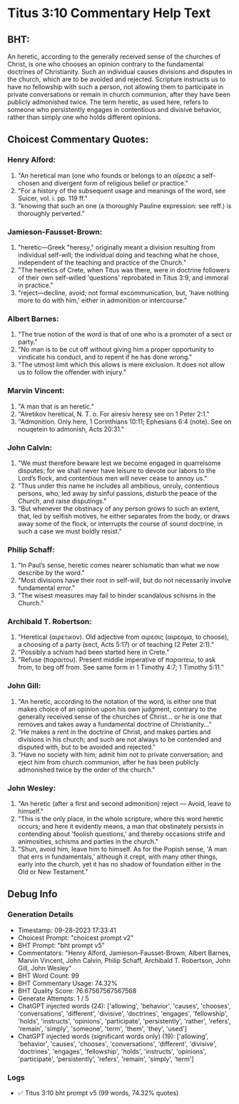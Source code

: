# Titus 3:10 Commentary Help Text

## BHT:
An heretic, according to the generally received sense of the churches of Christ, is one who chooses an opinion contrary to the fundamental doctrines of Christianity. Such an individual causes divisions and disputes in the church, which are to be avoided and rejected. Scripture instructs us to have no fellowship with such a person, not allowing them to participate in private conversations or remain in church communion, after they have been publicly admonished twice. The term heretic, as used here, refers to someone who persistently engages in contentious and divisive behavior, rather than simply one who holds different opinions.

## Choicest Commentary Quotes:
### Henry Alford:
1. "An heretical man (one who founds or belongs to an αἵρεσις a self-chosen and divergent form of religious belief or practice."
2. "For a history of the subsequent usage and meanings of the word, see Suicer, vol. i. pp. 119 ff."
3. "knowing that such an one (a thoroughly Pauline expression: see reff.) is thoroughly perverted."

### Jamieson-Fausset-Brown:
1. "heretic—Greek
	"heresy," originally meant a division resulting from
	individual self-will; the individual doing and teaching what he
	chose, independent of the teaching and practice of the Church."
2. "The heretics of Crete, when Titus was there, were in
	doctrine followers of their own self-willed 'questions'
	reprobated in Titus 3:9, and
	immoral in practice."
3. "reject—decline, avoid;
	not formal excommunication, but, 'have nothing more to do with
	him,' either in admonition or intercourse."

### Albert Barnes:
1. "The true notion of the word is that of one who is a promoter of a sect or party."
2. "No man is to be cut off without giving him a proper opportunity to vindicate his conduct, and to repent if he has done wrong."
3. "The utmost limit which this allows is mere exclusion. It does not allow us to follow the offender with injury."

### Marvin Vincent:
1. "A man that is an heretic."
2. "Airetikov heretical, N. T. o. For airesiv heresy see on 1 Peter 2:1."
3. "Admonition. Only here, 1 Corinthians 10:11; Ephesians 6:4 (note). See on nouqetein to admonish, Acts 20:31."

### John Calvin:
1. "We must therefore beware lest we become engaged in quarrelsome disputes; for we shall never have leisure to devote our labors to the Lord’s flock, and contentious men will never cease to annoy us."
2. "Thus under this name he includes all ambitious, unruly, contentious persons, who, led away by sinful passions, disturb the peace of the Church, and raise disputings."
3. "But whenever the obstinacy of any person grows to such an extent, that, led by selfish motives, he either separates from the body, or draws away some of the flock, or interrupts the course of sound doctrine, in such a case we must boldly resist."

### Philip Schaff:
1. "In Paul’s sense, heretic comes nearer schismatic than what we now describe by the word."
2. "Most divisions have their root in self-will, but do not necessarily involve fundamental error."
3. "The wisest measures may fail to hinder scandalous schisms in the Church."

### Archibald T. Robertson:
1. "Heretical (αιρετικον). Old adjective from αιρεσις (αιρεομα, to choose), a choosing of a party (sect, Acts 5:17) or of teaching (2 Peter 2:1)."
2. "Possibly a schism had been started here in Crete."
3. "Refuse (παραιτου). Present middle imperative of παραιτεω, to ask from, to beg off from. See same form in 1 Timothy 4:7; 1 Timothy 5:11."

### John Gill:
1. "An heretic, according to the notation of the word, is either one that makes choice of an opinion upon his own judgment, contrary to the generally received sense of the churches of Christ... or he is one that removes and takes away a fundamental doctrine of Christianity..."
2. "He makes a rent in the doctrine of Christ, and makes parties and divisions in his church; and such are not always to be contended and disputed with, but to be avoided and rejected."
3. "Have no society with him; admit him not to private conversation; and eject him from church communion, after he has been publicly admonished twice by the order of the church."

### John Wesley:
1. "An heretic (after a first and second admonition) reject — Avoid, leave to himself."
2. "This is the only place, in the whole scripture, where this word heretic occurs; and here it evidently means, a man that obstinately persists in contending about 'foolish questions,' and thereby occasions strife and animosities, schisms and parties in the church."
3. "Shun, avoid him, leave him to himself. As for the Popish sense, 'A man that errs in fundamentals,' although it crept, with many other things, early into the church, yet it has no shadow of foundation either in the Old or New Testament."


## Debug Info
### Generation Details
- Timestamp: 09-28-2023 17:33:41
- Choicest Prompt: "choicest prompt v2"
- BHT Prompt: "bht prompt v5"
- Commentators: "Henry Alford, Jamieson-Fausset-Brown, Albert Barnes, Marvin Vincent, John Calvin, Philip Schaff, Archibald T. Robertson, John Gill, John Wesley"
- BHT Word Count: 99
- BHT Commentary Usage: 74.32%
- BHT Quality Score: 76.67567567567568
- Generate Attempts: 1 / 5
- ChatGPT injected words (24):
	['allowing', 'behavior', 'causes', 'chooses', 'conversations', 'different', 'divisive', 'doctrines', 'engages', 'fellowship', 'holds', 'instructs', 'opinions', 'participate', 'persistently', 'rather', 'refers', 'remain', 'simply', 'someone', 'term', 'them', 'they', 'used']
- ChatGPT injected words (significant words only) (19):
	['allowing', 'behavior', 'causes', 'chooses', 'conversations', 'different', 'divisive', 'doctrines', 'engages', 'fellowship', 'holds', 'instructs', 'opinions', 'participate', 'persistently', 'refers', 'remain', 'simply', 'term']

### Logs
- ✅ Titus 3:10 bht prompt v5 (99 words, 74.32% quotes)